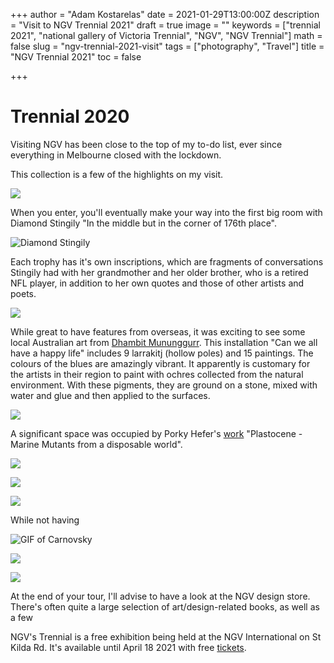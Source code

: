 +++
author = "Adam Kostarelas"
date = 2021-01-29T13:00:00Z
description = "Visit to NGV Trennial 2021"
draft = true
image = ""
keywords = ["trennial 2021", "national gallery of Victoria Trennial", "NGV", "NGV Trennial"]
math = false
slug = "ngv-trennial-2021-visit"
tags = ["photography", "Travel"]
title = "NGV Trennial 2021"
toc = false

+++
# Trennial 2020

Visiting NGV has been close to the top of my to-do list, ever since everything in Melbourne closed with the lockdown.

This collection is a few of the highlights on my visit.

![](/uploads/_dsf2414.jpg)

When you enter, you'll eventually make your way into the first big room with Diamond Stingily "In the middle but in the corner of 176th place".

![Diamond Stingily](/uploads/_dsf2345.jpg "In the Middle but in the corner of 176th place")

Each trophy has it's own inscriptions, which are fragments of conversations Stingily had with her grandmother and her older brother, who is a retired NFL player, in addition to her own quotes and those of other artists and poets.

![](/uploads/_dsf2347.jpg)

While great to have features from overseas, it was exciting to see some local Australian art from [Dhambit Mununggurr](https://www.ngv.vic.gov.au/exhibition/triennial-2020/#DhambitMununggurr "NGV exhibit info"). This installation "Can we all have a happy life" includes 9  larrakitj (hollow poles) and 15 paintings. The colours of the blues are amazingly vibrant. It apparently is customary for the artists in their region to paint with ochres collected from the natural environment. With these pigments, they are ground on a stone, mixed with water and glue and then applied to the surfaces.

![](/uploads/_dsf2356.jpg)

A significant space was occupied by Porky Hefer's [work](https://youtu.be/PZvrdD_wW78 "youtube interview") "Plastocene - Marine Mutants from a disposable world".

![](/uploads/_dsf2395.jpg)

![](/uploads/_dsf2405.jpg)

![](/uploads/_dsf2535.jpg)

While not having

![GIF of Carnovsky](/uploads/wall.gif "Carnovsky Extinctions")

![](/uploads/_dsf2577.jpg)

![](/uploads/_dsf2579.jpg)

At the end of your tour, I'll advise to have a look at the NGV design store. There's often quite a large selection of art/design-related books, as well as a few

NGV's Trennial is a free exhibition being held at the NGV International on St Kilda Rd. It's available until April 18 2021 with free [tickets](https://www.ngv.vic.gov.au/exhibition/triennial-2020/ "Trennial tickets").